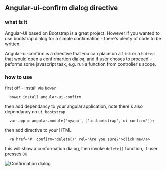 ##  Angular-ui-confirm dialog directive

### what is it

Angular-UI based on Bootstrap is a great project. However if you wanted to 
use bootstrap dialog for a simple confirmation - there's plenty of code to be written.

Angular-ui-confirm is a directive that you can place on a `link` or a `button` that
would open a confirmartion dialog, and if user choses to proceed - peforms some javascript task, e.g. run a function from controller's scope.

### how to use

first off - install via `bower`

```
  bower install angular-ui-confirm
```

then add dependancy to your angular application, note there's also dependancy on
`ui.bootstrap`

```
  var app = angular.module('myapp', ['ui.bootstrap','ui-confirm']);
```

then add directive to your HTML

```
  <a href='#' confirm="delete()" rel="Are you sure?">click me</a>
```

this will show a conformation dialog, then invoke `delete()` function, if user presses `OK`

![Confirmation dialog](https://raw.githubusercontent.com/venil7/Angular-ui-confirm/master/confirm.png)